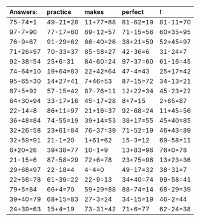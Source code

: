| Answers: | practice | makes | perfect | ! |
| :--- | :--- | :--- | :--- | :--- |
| 75-74=1 | 49-21=28 | 11+77=88 | 81-62=19 | 81-11=70 | 
| 97-7=90 | 77-17=60 | 69-12=57 | 71-15=56 | 60+35=95 | 
| 76-9=67 | 91-29=62 | 66-40=26 | 38+21=59 | 52+45=97 | 
| 71+26=97 | 70-33=37 | 85-58=27 | 42-36=6 | 31-24=7 | 
| 92-38=54 | 25+6=31 | 84-60=24 | 97-37=60 | 61-16=45 | 
| 74-64=10 | 19+64=83 | 22+42=64 | 47-4=43 | 25+17=42 | 
| 95-65=30 | 14+27=41 | 7+46=53 | 87-15=72 | 34-13=21 | 
| 87+5=92 | 57-15=42 | 87-76=11 | 12+22=34 | 45-23=22 | 
| 64+30=94 | 33-17=16 | 45-17=28 | 8+7=15 | 2+85=87 | 
| 22-14=8 | 86+11=97 | 21+16=37 | 92-68=24 | 11+45=56 | 
| 36+48=84 | 74-55=19 | 39+14=53 | 38+17=55 | 45+40=85 | 
| 32+26=58 | 23+61=84 | 76-37=39 | 71-52=19 | 46+43=89 | 
| 32+59=91 | 21-1=20 | 1+61=62 | 15-3=12 | 69-58=11 | 
| 6+20=26 | 39+38=77 | 10-1=9 | 13+83=96 | 78+0=78 | 
| 21-15=6 | 87-58=29 | 72+6=78 | 23+75=98 | 13+23=36 | 
| 29+68=97 | 22-18=4 | 4-4=0 | 49-17=32 | 38-31=7 | 
| 22+56=78 | 61-39=22 | 22-9=13 | 34+40=74 | 99-58=41 | 
| 79+5=84 | 66+4=70 | 59+29=88 | 88-74=14 | 68-29=39 | 
| 39+40=79 | 68+15=83 | 27-3=24 | 34-15=19 | 46-2=44 | 
| 24+39=63 | 15+4=19 | 73-31=42 | 71+6=77 | 62-24=38 | 
